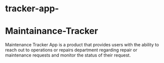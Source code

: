 # tracker-app-
# Maintainance-Tracker
Maintenance Tracker App is a product that provides users with the ability to reach out to operations or repairs department regarding repair or maintenance requests and monitor the status of their request.